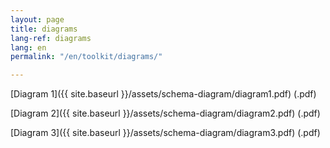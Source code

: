 ```yaml
---
layout: page
title: diagrams
lang-ref: diagrams
lang: en
permalink: "/en/toolkit/diagrams/"

---
```

[Diagram 1]({{ site.baseurl }}/assets/schema-diagram/diagram1.pdf) (.pdf)

[Diagram 2]({{ site.baseurl }}/assets/schema-diagram/diagram2.pdf) (.pdf)

[Diagram 3]({{ site.baseurl }}/assets/schema-diagram/diagram3.pdf) (.pdf)